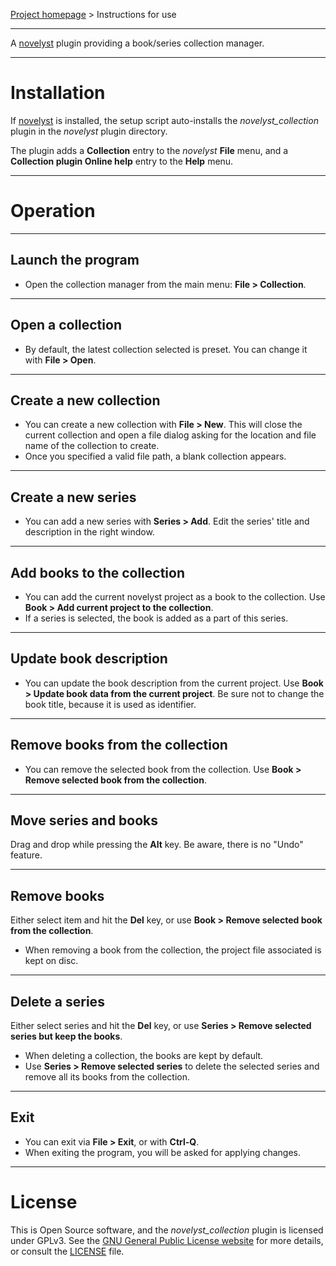 [Project homepage](https://peter88213.github.io/novelyst_collection) > Instructions for use

--- 

A [novelyst](https://peter88213.github.io/novelyst/) plugin providing a book/series collection manager. 

---

# Installation

If [novelyst](https://peter88213.github.io/novelyst/) is installed, the setup script auto-installs the *novelyst_collection* plugin in the *novelyst* plugin directory.

The plugin adds a **Collection** entry to the *novelyst* **File** menu, and a **Collection plugin Online help** entry to the **Help** menu. 

---

# Operation

---

## Launch the program

- Open the collection manager from the main menu: **File > Collection**.

---

## Open a collection

- By default, the latest collection selected is preset. You can change it with **File > Open**.

---

## Create a new collection

- You can create a new collection with **File > New**. This will close the current collection
  and open a file dialog asking for the location and file name of the collection to create.
- Once you specified a valid file path, a blank collection appears.

---

## Create a new series

- You can add a new series with **Series > Add**. Edit the series' title and description in the right window.

---

## Add books to the collection

- You can add the current novelyst project as a book to the collection. Use **Book > Add current project to the collection**.
- If a series is selected, the book is added as a part of this series.

---

## Update book description

- You can update the book description from the current project. Use **Book > Update book data from the current project**. 
  Be sure not to change the book title, because it is used as identifier. 

---

## Remove books from the collection

- You can remove the selected book from the collection. Use **Book > Remove selected book from the collection**.

---

## Move series and books

Drag and drop while pressing the **Alt** key. Be aware, there is no "Undo" feature. 

---

## Remove books

Either select item and hit the **Del** key, or use **Book > Remove selected book from the collection**.

- When removing a book from the collection, the project file associated is kept on disc. 

---

## Delete a series

Either select series and hit the **Del** key, or use **Series > Remove selected series but keep the books**.

- When deleting a collection, the books are kept by default.
- Use **Series > Remove selected series** to delete the selected series and remove all its books from the collection. 

---

## Exit

- You can exit via **File > Exit**, or with **Ctrl-Q**.
- When exiting the program, you will be asked for applying changes.

---

# License

This is Open Source software, and the *novelyst_collection* plugin is licensed under GPLv3. See the
[GNU General Public License website](https://www.gnu.org/licenses/gpl-3.0.en.html) for more
details, or consult the [LICENSE](https://github.com/peter88213/novelyst_collection/blob/main/LICENSE) file.
